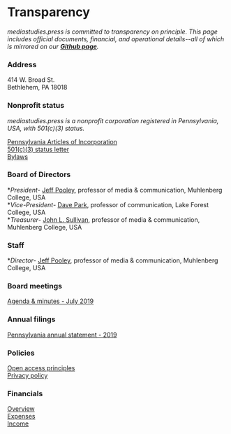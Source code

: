 # Transparency

*mediastudies.press is committed to transparency on principle. This page includes official documents, financial, and operational details--all of which is mirrored on our **[Github page](https://github.com/mediastudiespress)**.*

### Address

414 W. Broad St.    
Bethlehem, PA 18018    

### Nonprofit status

*mediastudies.press is a nonprofit corporation registered in Pennsylvania, USA, with 501(c)(3) status.*

[Pennsylvania Articles of Incorporation](https://github.com/mediastudiespress/organization/blob/master/operations/pa_articles_of_incorporation_2018.pdf)    
[501(c)(3) status letter](https://github.com/mediastudiespress/organization/blob/master/operations/irs_letter_501c3_2018.pdf)    
[Bylaws](https://github.com/mediastudiespress/organization/blob/master/operations/bylaws.md)    

### Board of Directors

**President*- [Jeff Pooley](https://jeffpooley.com), professor of media & communication, Muhlenberg College, USA    
**Vice-President*- [Dave Park](https://www.lakeforest.edu/academics/faculty/park/), professor of communication, Lake Forest College, USA    
**Treasurer*- [John L. Sullivan](https://www.muhlenberg.edu/academics/mediacom/facultystaff/johnsullivan/), professor of media & communication, Muhlenberg College, USA    

### Staff

**Director*- [Jeff Pooley](https://jeffpooley.com), professor of media & communication, Muhlenberg College, USA    

### Board meetings

[Agenda & minutes - July 2019](https://github.com/mediastudiespress/organization/blob/master/operations/board_meetings/agenda_and_minutes_2019-07-18.md)    

### Annual filings

[Pennsylvania annual statement - 2019](https://github.com/mediastudiespress/organization/blob/master/operations/annual_filings/pennsylvania_annual_statement_2019.pdf)    

### Policies

[Open access principles](https://github.com/mediastudiespress/organization/blob/master/operations/policies/open_access_principles.md)    
[Privacy policy](https://github.com/mediastudiespress/organization/blob/master/operations/policies/privacy-policy.md)    

### Financials

[Overview](https://airtable.com/shruowH9xZToBNv0C/tblE0XjrDlfADUIHq?blocks=hide)    
[Expenses](https://airtable.com/shrGR4MWYh5MdcGAx/tbl2vAYIhAlSVQ2gC?blocks=hide)    
[Income](https://airtable.com/shrCZtP7bLqsAmyFm/tblegD9A20Z71IADy?blocks=hide)    

